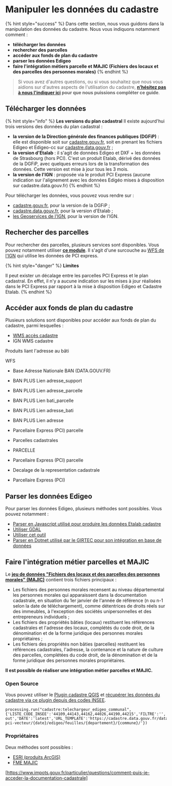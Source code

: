 # Manipuler les données du cadastre

{% hint style="success" %}
Dans cette section, nous vous guidons dans la manipulation des données du cadastre. Nous vous indiquons notamment comment :
- **télécharger les données**
- **rechercher des parcelles**
- **accéder aux fonds de plan du cadastre**
- **parser les données Edigeo**
- **faire l'intégration métiers parcelle et MAJIC (Fichiers des locaux et des parcelles des personnes morales)**
{% endhint %}

> Si vous avez d'autres questions, ou si vous souhaitez que nous vous aidions sur d'autres aspects de l'utilisation du cadastre, **[n'hésitez pas à nous l'indiquer ici](https://tally.so/r/wgdoJl) pour que nous puissions compléter ce guide**. 

## Télécharger les données

{% hint style="info" %} **Les versions du plan cadastral**
Il existe aujourd'hui trois versions des données du plan cadastral :
- **la version de la Direction générale des finances publiques (DGFiP)** : elle est disponible soit sur [cadastre.gouv.fr](https://www.cadastre.gouv.fr/), soit en prenant les fichiers Edigeo et Edigeo-cc sur [cadastre.data.gouv.fr](https://cadastre.data.gouv.fr/) ;
- **la version d'Etalab** : il s'agit de données Edigeo et DXF + les données de Strasbourg (hors PCI). C'est un produit Etalab, dérivé des données de la DGFiP, avec quelques erreurs lors de la transformation des données. Cette version est mise à jour tous les 3 mois.
- **la version de l'IGN** : proposée via le produit PCI Express (aucune indication sur l'alignement avec les données Edigéo mises à disposition sur cadastre.data.gouv.fr) {% endhint %}

Pour télécharger les données, vous pouvez vous rendre sur : 
- [cadastre.gouv.fr](https://www.cadastre.gouv.fr/scpc/accueil.do), pour la version de la DGFiP ;
- [cadastre.data.gouv.fr](https://cadastre.data.gouv.fr/), pour la version d'Etalab ;
- [les Geoservices de l'IGN](https://geoservices.ign.fr/parcellaire-express-pci), pour la version de l'IGN.

## Rechercher des parcelles

Pour rechercher des parcelles, plusieurs services sont disponibles. Vous pouvez notamment utiliser [**ce module**](https://apicarto.ign.fr/api/doc/cadastre#/Parcelle/get_cadastre_parcelle). Il s'agit d'une surcouche au [WFS de l'IGN](https://github.com/IGNF/apicarto/blob/master/middlewares/gpuWfsClient.js#L14) qui utilise les données de PCI express.

{% hint style="danger" %} **Limites**

Il peut exister un décalage entre les parcelles PCI Express et le plan cadastral. En effet, il n'y a aucune indication sur les mises à jour réalisées dans le PCI Express par rapport à la mise à disposition Edigeo et Cadastre Etalab. {% endhint %}

## Accéder aux fonds de plan du cadastre 

Plusieurs solutions sont disponibles pour accéder aux fonds de plan du cadastre, parmi lesquelles :

- [WMS accès cadastre](https://www.cadastre.gouv.fr/scpc/pdf/Guide_WMS_fr.pdf)
- IGN WMS cadastre

Produits liant l'adresse au bâti

WFS
- Base Adresse Nationale BAN (DATA.GOUV.FR)
- BAN PLUS Lien adresse_support
- BAN PLUS Lien adresse_parcelle
- BAN PLUS Lien bati_parcelle
- BAN PLUS Lien adresse_bati
- BAN PLUS Lien adresse

- Parcellaire Express (PCI) parcelle
- Parcelles cadastrales
- PARCELLE
- Parcellaire Express (PCI) parcelle
- Decalage de la representation cadastrale
- Parcellaire Express (PCI)

## Parser les données Edigeo

Pour parser les données Edigeo, plusieurs méthodes sont possibles. Vous pouvez notamment :
- [Parser en Javascript utilisé pour produire les données Etalab cadastre](https://github.com/etalab/edigeo-parser)
- [Utiliser GDAL](https://gdal.org/drivers/vector/edigeo.html)
- [Utiliser cet outil](https://github.com/DoFabien/edigeoToGeojson)
- [Parser en Dotnet utilisé par le GIRTEC pour son intégration en base de données](https://github.com/ChristopheVergon/Integrateur_edigeo)

## Faire l'intégration métier parcelles et MAJIC

Le [**jeu de données "Fichiers des locaux et des parcelles des personnes morales" (MAJIC)**](https://www.data.gouv.fr/fr/datasets/fichiers-des-locaux-et-des-parcelles-des-personnes-morales/) contient trois fichiers principaux :
- Les fichiers des personnes morales recensent au niveau départemental les personnes morales qui apparaissent dans la documentation cadastrale, en situation du 1er janvier de l'année de référence (n ou n-1 selon la date de téléchargement), comme détentrices de droits réels sur des immeubles, à l'exception des sociétés unipersonnelles et des entrepreneurs individuels ;
- Les fichiers des propriétés bâties (locaux) restituent les références cadastrales et l'adresse des locaux, complétés du code droit, de la dénomination et de la forme juridique des personnes morales propriétaires ;
- Les fichiers des propriétés non bâties (parcelles) restituent les références cadastrales, l'adresse, la contenance et la nature de culture des parcelles, complétées du code droit, de la dénomination et de la forme juridique des personnes morales propriétaires.

**Il est possible de réaliser une intégration métier parcelles et MAJIC.**

### Open Source

Vous pouvez utiliser le [Plugin cadastre QGIS](https://github.com/3liz/QgisCadastrePlugin) et [récupérer les données du cadastre via ce plugin depuis des codes INSEE](https://github.com/3liz/QgisCadastrePlugin/blob/master/docs/extension-qgis/donnees.md).

```
processing.run("cadastre:telechargeur_edigeo_communal", {'LISTE_CODE_INSEE':'44109,44143,44162,44026,44190,44215','FILTRE':'','DOSSIER':'/tmp/cadastre-out','DATE':'latest','URL_TEMPLATE':'https://cadastre.data.gouv.fr/data/dgfip-pci-vecteur/{date}/edigeo/feuilles/{departement}/{commune}/'})
```

### Propriétaires

Deux méthodes sont possibles :

- [ESRI (produits ArcGIS)](https://www.arcopole.fr/content/cadastre)
- [FME MAJIC](https://www.veremes.com/produits/majic)

[https://www.impots.gouv.fr/particulier/questions/comment-puis-je-acceder-la-documentation-cadastrale]
